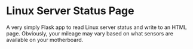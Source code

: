 # Linux Server Status Page
A very simply Flask app to read Linux server status and write to an HTML page.
Obviously, your mileage may vary based on what sensors are available on your motherboard.